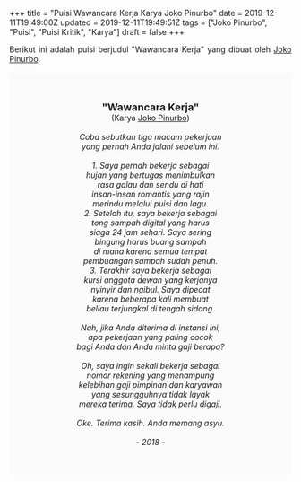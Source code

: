 +++
title = "Puisi Wawancara Kerja Karya Joko Pinurbo"
date = 2019-12-11T19:49:00Z
updated = 2019-12-11T19:49:51Z
tags = ["Joko Pinurbo", "Puisi", "Puisi Kritik", "Karya"]
draft = false
+++

<div dir="ltr" style="text-align: left;" trbidi="on"><div style="text-align: justify;">Berikut ini adalah puisi berjudul "Wawancara Kerja" yang dibuat oleh <a href="https://id.wikipedia.org/wiki/Joko_Pinurbo" target="_blank">Joko Pinurbo</a>.</div><br /><div style="background: #FAFAFA; font-size: 14px; height: auto; margin: 0 auto; padding: 50px; text-align: center; width: auto;"><span style="font-size: 18px;"><b>"Wawancara Kerja"</b></span><br />(Karya <a href="https://www.sekata.web.id/tags/joko-pinurbo" target="_blank">Joko Pinurbo</a>)<br /><br /><i>Coba sebutkan tiga macam pekerjaan<br />yang pernah Anda jalani sebelum ini.<br /><br />1. Saya pernah bekerja sebagai<br />hujan yang bertugas menimbulkan<br />rasa galau dan sendu di hati<br />insan-insan romantis yang rajin<br />merindu melalui puisi dan lagu.<br />2. Setelah itu, saya bekerja sebagai<br />tong sampah digital yang harus<br />siaga 24 jam sehari. Saya sering<br />bingung harus buang sampah<br />di mana karena semua tempat<br />pembuangan sampah sudah penuh.<br />3. Terakhir saya bekerja sebagai<br />kursi anggota dewan yang kerjanya<br />nyinyir dan ngibul. Saya dipecat<br />karena beberapa kali membuat<br />beliau terjungkal di tengah sidang.<br /><br />Nah, jika Anda diterima di instansi ini,<br />apa pekerjaan yang paling cocok<br />bagi Anda dan Anda minta gaji berapa?<br /><br />Oh, saya ingin sekali bekerja sebagai<br />nomor rekening yang menampung<br />kelebihan gaji pimpinan dan karyawan<br />yang sesungguhnya tidak layak<br />mereka terima. Saya tidak perlu digaji.<br /><br />Oke. Terima kasih. Anda memang asyu.<br /><br />- 2018 -</i> </div></div>
